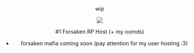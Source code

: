  <div align="center"> 

wip

 ![](https://komarev.com/ghpvc/?username=777million&label=Total+Gamblers&color=grey)

#1 Forsaken RP Host (+ my oomds)
- forsaken mafia coming soon (pay attention for my user hosting :3)
